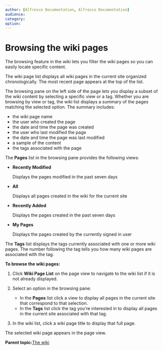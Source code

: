 ```yaml
---
author: [Alfresco Documentation, Alfresco Documentation]
audience: 
category: 
option: 
---
```


# Browsing the wiki pages

The browsing feature in the wiki lets you filter the wiki pages so you can easily locate specific content.

The wiki page list displays all wiki pages in the current site organized chronologically. The most recent page appears at the top of the list.

The browsing pane on the left side of the page lets you display a subset of the wiki content by selecting a specific view or a tag. Whether you are browsing by view or tag, the wiki list displays a summary of the pages matching the selected option. The summary includes:

-   the wiki page name
-   the user who created the page
-   the date and time the page was created
-   the user who last modified the page
-   the date and time the page was last modified
-   a sample of the content
-   the tags associated with the page

The **Pages** list in the browsing pane provides the following views:

-   **Recently Modified**

    Displays the pages modified in the past seven days

-   **All**

    Displays all pages created in the wiki for the current site

-   **Recently Added**

    Displays the pages created in the past seven days

-   **My Pages**

    Displays the pages created by the currently signed in user


The **Tags** list displays the tags currently associated with one or more wiki pages. The number following the tag tells you how many wiki pages are associated with the tag.

**To browse the wiki pages:**

1.  Click **Wiki Page List** on the page view to navigate to the wiki list if it is not already displayed.

2.  Select an option in the browsing pane:

    -   In the **Pages** list click a view to display all pages in the current site that correspond to that selection.
    -   In the **Tags** list click the tag you're interested in to display all pages in the current site associated with that tag.
3.  In the wiki list, click a wiki page title to display that full page.


The selected wiki page appears in the page view.

**Parent topic:**[The wiki](../concepts/wiki-intro.md)

